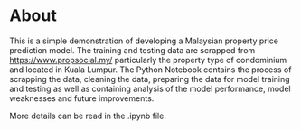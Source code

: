 # About
This is a simple demonstration of developing a Malaysian property price prediction model. The training and testing data are scrapped from https://www.propsocial.my/ 
particularly the property type of condominium and located in Kuala Lumpur. The Python Notebook contains the process of scrapping the data, cleaning the data, preparing 
the data for model training and testing as well as containing analysis of the model performance, model weaknesses and future improvements. <br>

More details can be read in the .ipynb file.
